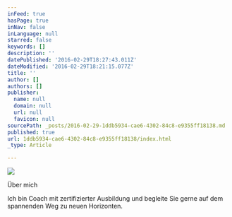 ```yaml
---
inFeed: true
hasPage: true
inNav: false
inLanguage: null
starred: false
keywords: []
description: ''
datePublished: '2016-02-29T18:27:43.011Z'
dateModified: '2016-02-29T18:21:15.077Z'
title: ''
author: []
authors: []
publisher:
  name: null
  domain: null
  url: null
  favicon: null
sourcePath: _posts/2016-02-29-1ddb5934-cae6-4302-84c8-e9355ff18138.md
published: true
url: 1ddb5934-cae6-4302-84c8-e9355ff18138/index.html
_type: Article

---
```

![](https://the-grid-user-content.s3-us-west-2.amazonaws.com/79b3e697-7ec7-4f3c-ba6a-16df0acaa8f1.jpg)

Über mich

Ich bin Coach mit zertifizierter Ausbildung und begleite Sie gerne auf dem spannenden Weg zu neuen Horizonten.